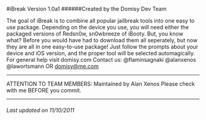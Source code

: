 #iBreak Version 1.0a1
######Created by the Domisy Dev Team

The goal of iBreak is to combine all popular jailbreak tools into one easy to use package. Depending on the device you use, you will need either the packaged versions of Redsn0w, sn0wbreeze of iBooty. But, you know what? Before you would have had to download them all seperately, but now they are all in one easy-to-use package! Just follow the prompts about your device and iOS version, and the proper tool will be selected automagically.
For general help visit domisy.com
Contact us:
@flaminsagnaki
@alanxenos
@lawortsmann
OR
domisy@me.com

- - -
ATTENTION TO TEAM MEMBERS:
Maintained by Alan Xenos
Please check with me BEFORE you commit.
- - -


###### Last updated on 11/10/2011